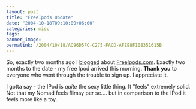 ```yaml
---
layout: post
title: "FreeIpods Update"
date: "2004-10-18T09:10:00+06:00"
categories: misc 
tags: 
banner_image: 
permalink: /2004/10/18/AC96D5FC-C275-FACD-AFEE8F108351615B
---
```


So, exactly two months ago I <a href="http://www.camdenfamily.com/morpheus/blog/index.cfm?mode=entry&entry=73AA29FA-0FCD-78C2-4782395333C44F84">blogged</a> about <a href="http://www.freeipods.com">FreeIpods.com</a>. Exactly two months to the date - my free Ipod arrived this morning. <b>Thank you</b> to everyone who went through the trouble to sign up. I appreciate it.

I gotta say - the IPod is <i>quite</i> the sexy little thing. It "feels" extremely solid. Not that my Nomad feels flimsy per se.... but in comparison to the IPod it feels more like a toy.